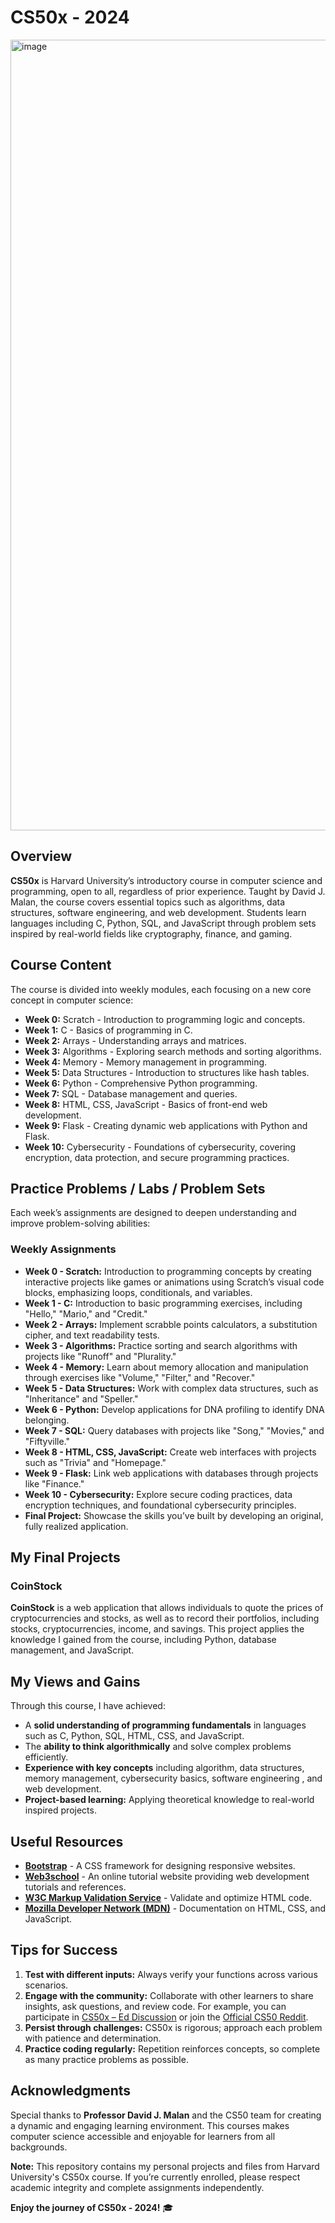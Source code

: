 # CS50x - 2024
<img width="1265" alt="image" src="https://github.com/user-attachments/assets/0bc579ef-6eee-40ce-bf5b-b85c7e118d86">

## Overview

**CS50x** is Harvard University’s introductory course in computer science and programming, open to all, regardless of prior experience. Taught by David J. Malan, the course covers essential topics such as algorithms, data structures, software engineering, and web development. Students learn languages including C, Python, SQL, and JavaScript through problem sets inspired by real-world fields like cryptography, finance, and gaming.

## Course Content

The course is divided into weekly modules, each focusing on a new core concept in computer science:

- **Week 0:** Scratch - Introduction to programming logic and concepts.
- **Week 1:** C - Basics of programming in C.
- **Week 2:** Arrays - Understanding arrays and matrices.
- **Week 3:** Algorithms - Exploring search methods and sorting algorithms.
- **Week 4:** Memory - Memory management in programming.
- **Week 5:** Data Structures - Introduction to structures like hash tables.
- **Week 6:** Python - Comprehensive Python programming.
- **Week 7:** SQL - Database management and queries.
- **Week 8:** HTML, CSS, JavaScript - Basics of front-end web development.
- **Week 9:** Flask - Creating dynamic web applications with Python and Flask.
- **Week 10:** Cybersecurity - Foundations of cybersecurity, covering encryption, data protection, and secure programming practices.

## Practice Problems / Labs / Problem Sets

Each week’s assignments are designed to deepen understanding and improve problem-solving abilities:

### Weekly Assignments

- **Week 0 - Scratch:** Introduction to programming concepts by creating interactive projects like games or animations using Scratch’s visual code blocks, emphasizing loops, conditionals, and variables.  
- **Week 1 - C:** Introduction to basic programming exercises, including "Hello," "Mario," and "Credit."
- **Week 2 - Arrays:** Implement scrabble points calculators, a substitution cipher, and text readability tests.
- **Week 3 - Algorithms:** Practice sorting and search algorithms with projects like "Runoff" and "Plurality."
- **Week 4 - Memory:** Learn about memory allocation and manipulation through exercises like "Volume," "Filter," and "Recover."
- **Week 5 - Data Structures:** Work with complex data structures, such as "Inheritance" and "Speller."
- **Week 6 - Python:** Develop applications for DNA profiling to identify DNA belonging.
- **Week 7 - SQL:** Query databases with projects like "Song," "Movies," and "Fiftyville."
- **Week 8 - HTML, CSS, JavaScript:** Create web interfaces with projects such as "Trivia" and "Homepage."
- **Week 9 - Flask:** Link web applications with databases through projects like "Finance."
- **Week 10 - Cybersecurity:** Explore secure coding practices, data encryption techniques, and foundational cybersecurity principles.
- **Final Project:** Showcase the skills you’ve built by developing an original, fully realized application.

## My Final Projects

### CoinStock

**CoinStock** is a web application that allows individuals to quote the prices of cryptocurrencies and stocks, as well as to record their portfolios, including stocks, cryptocurrencies, income, and savings. This project applies the knowledge I gained from the course, including Python, database management, and JavaScript.

## My Views and Gains

Through this course, I have achieved:

- A **solid understanding of programming fundamentals** in languages such as C, Python, SQL, HTML, CSS, and JavaScript.
- The **ability to think algorithmically** and solve complex problems efficiently.
- **Experience with key concepts** including algorithm, data structures, memory management, cybersecurity basics, software engineering , and web development.
- **Project-based learning:** Applying theoretical knowledge to real-world inspired projects.

## Useful Resources

- **[Bootstrap](https://getbootstrap.com/)** - A CSS framework for designing responsive websites.
- **[Web3school](https://www.w3schools.com/)** - An online tutorial website providing web development tutorials and references.
- **[W3C Markup Validation Service](https://validator.w3.org/)** - Validate and optimize HTML code.
- **[Mozilla Developer Network (MDN)](https://developer.mozilla.org/en-US/docs/Web)** - Documentation on HTML, CSS, and JavaScript.

## Tips for Success

1. **Test with different inputs:** Always verify your functions across various scenarios.
2. **Engage with the community:** Collaborate with other learners to share insights, ask questions, and review code. For example, you can participate in [CS50x – Ed Discussion](https://edstem.org/us/courses/176/discussion/) or join the [Official CS50 Reddit](https://www.reddit.com/r/cs50/?rdt=52426).
3. **Persist through challenges:** CS50x is rigorous; approach each problem with patience and determination.
4. **Practice coding regularly:** Repetition reinforces concepts, so complete as many practice problems as possible.

## Acknowledgments

Special thanks to **Professor David J. Malan** and the CS50 team for creating a dynamic and engaging learning environment. This courses makes computer science accessible and enjoyable for learners from all backgrounds.

**Note:** This repository contains my personal projects and files from Harvard University's CS50x course. If you’re currently enrolled, please respect academic integrity and complete assignments independently.

**Enjoy the journey of CS50x - 2024!** 🎓
